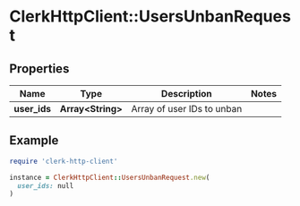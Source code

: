 # ClerkHttpClient::UsersUnbanRequest

## Properties

| Name | Type | Description | Notes |
| ---- | ---- | ----------- | ----- |
| **user_ids** | **Array&lt;String&gt;** | Array of user IDs to unban |  |

## Example

```ruby
require 'clerk-http-client'

instance = ClerkHttpClient::UsersUnbanRequest.new(
  user_ids: null
)
```

